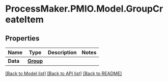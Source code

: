 # ProcessMaker.PMIO.Model.GroupCreateItem
## Properties

Name | Type | Description | Notes
------------ | ------------- | ------------- | -------------
**Data** | [**Group**](Group.md) |  | 

[[Back to Model list]](../README.md#documentation-for-models) [[Back to API list]](../README.md#documentation-for-api-endpoints) [[Back to README]](../README.md)

